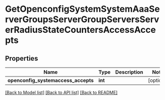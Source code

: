 # GetOpenconfigSystemSystemAaaServerGroupsServerGroupServersServerRadiusStateCountersAccessAccepts

## Properties
Name | Type | Description | Notes
------------ | ------------- | ------------- | -------------
**openconfig_systemaccess_accepts** | **int** |  | [optional] 

[[Back to Model list]](../README.md#documentation-for-models) [[Back to API list]](../README.md#documentation-for-api-endpoints) [[Back to README]](../README.md)


